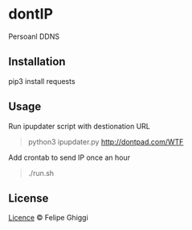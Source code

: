 # dontIP

Persoanl DDNS

## Installation

pip3 install requests

## Usage

Run ipupdater script with destionation URL

> python3 ipupdater.py http://dontpad.com/WTF

Add crontab to send IP once an hour

> ./run.sh

## License

[Licence](https://github.com/fghiggi/dontIP/blob/master/LICENSE) © Felipe Ghiggi
